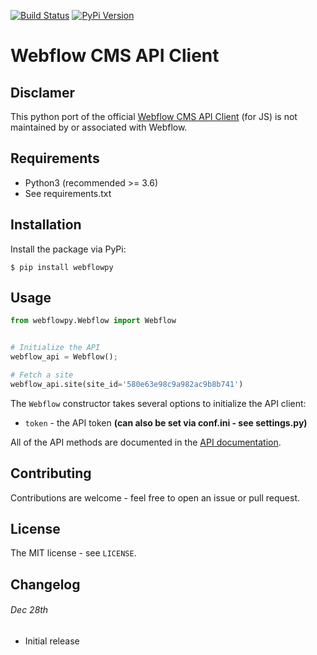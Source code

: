 [![Build Status](https://travis-ci.org/rfechtner/webflowpy.svg?branch=master)](https://travis-ci.org/rfechtner/webflowpy) [![PyPi Version](https://img.shields.io/pypi/v/Webflowpy.svg)](https://pypi.org/project/Webflowpy)

# Webflow CMS API Client

## Disclamer 

This python port of the official [Webflow CMS API Client](https://github.com/webflow/js-webflow-api) (for JS) is not 
maintained by or associated with Webflow.

## Requirements

* Python3 (recommended >= 3.6)
* See requirements.txt

## Installation

Install the package via PyPi:

```shell
$ pip install webflowpy
```

## Usage

```python
from webflowpy.Webflow import Webflow


# Initialize the API
webflow_api = Webflow();

# Fetch a site
webflow_api.site(site_id='580e63e98c9a982ac9b8b741')
```

The `Webflow` constructor takes several options to initialize the API client:

* `token` - the API token **(can also be set via conf.ini - see settings.py)**

All of the API methods are documented in the [API documentation](https://developers.webflow.com).

## Contributing

Contributions are welcome - feel free to open an issue or pull request.

## License

The MIT license - see `LICENSE`.

## Changelog

###### Dec 28th

* Initial release 
